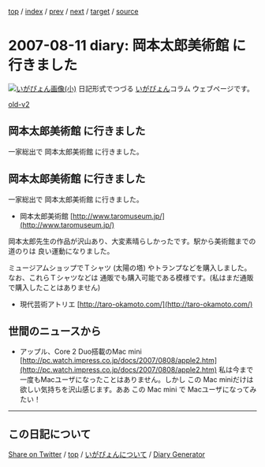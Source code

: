 [top](../index.html) 
 / [index](index.html) 
 / [prev](https://igapyon.github.io/diary/2007/ig070808.html) 
 / [next](https://igapyon.github.io/diary/2007/ig070815.html) 
 / [target](https://igapyon.github.io/diary/2007/ig070811.html) 
 / [source](https://github.com/igapyon/diary/blob/gh-pages/2007/ig070811.html.src.md) 

2007-08-11 diary: 岡本太郎美術館 に行きました
=====================================================================================================
[![いがぴょん画像(小)](https://igapyon.github.io/diary/images/iga200306s.jpg "いがぴょん")](https://igapyon.github.io/diary/memo/memoigapyon.html) 日記形式でつづる [いがぴょん](https://igapyon.github.io/diary/memo/memoigapyon.html)コラム ウェブページです。

[old-v2](ig070811-orig.html)

## 岡本太郎美術館 に行きました

一家総出で 岡本太郎美術館 に行きました。


## 岡本太郎美術館 に行きました

一家総出で 岡本太郎美術館 に行きました。

* 岡本太郎美術館
  [http://www.taromuseum.jp/](http://www.taromuseum.jp/)

岡本太郎先生の作品が沢山あり、大変素晴らしかったです。駅から美術館までの道のりは 良い運動になりました。

ミュージアムショップでＴシャツ (太陽の塔) やトランプなどを購入しました。なお、これらＴシャツなどは 通販でも購入可能である模様です。(私はまだ通販で購入したことはありません)

* 現代芸術アトリエ
  [http://taro-okamoto.com/](http://taro-okamoto.com/)

## 世間のニュースから

* アップル、Core 2 Duo搭載のMac mini
  [http://pc.watch.impress.co.jp/docs/2007/0808/apple2.htm](http://pc.watch.impress.co.jp/docs/2007/0808/apple2.htm)
  私は今まで一度もMacユーザになったことはありません。しかし この Mac miniだけは 欲しい気持ちを沢山感じます。ああ この Mac mini
  で Macユーザになってみたい！

----------------------------------------------------------------------------------------------------

## この日記について

[Share on Twitter](https://twitter.com/intent/tweet?hashtags=igapyon%2Cdiary%2C%E3%81%84%E3%81%8C%E3%81%B4%E3%82%87%E3%82%93&text=%E5%B2%A1%E6%9C%AC%E5%A4%AA%E9%83%8E%E7%BE%8E%E8%A1%93%E9%A4%A8+%E3%81%AB%E8%A1%8C%E3%81%8D%E3%81%BE%E3%81%97%E3%81%9F&url=https%3A%2F%2Figapyon.github.io%2Fdiary%2F2007%2Fig070811.html) / [top](../index.html) / [いがぴょんについて](https://igapyon.github.io/diary/memo/memoigapyon.html) / [Diary Generator](https://github.com/igapyon/igapyonv3)
